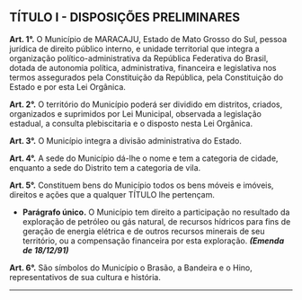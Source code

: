 ## TÍTULO I - DISPOSIÇÕES PRELIMINARES


**Art. 1°.** O Município de MARACAJU, Estado de Mato Grosso do Sul, pessoa jurídica de direito público interno, e unidade territorial que integra a organização político-administrativa da República Federativa do Brasil, dotada de autonomia política, administrativa, financeira e legislativa nos termos assegurados pela Constituição da República, pela Constituição do Estado e por esta Lei Orgânica.

**Art. 2°.** O território do Município poderá ser dividido em distritos, criados, organizados e suprimidos por Lei Municipal, observada a legislação estadual, a consulta plebiscitaria e o disposto nesta Lei Orgânica.

**Art. 3°.** O Município integra a divisão administrativa do Estado.

**Art. 4°.** A sede do Município dá-lhe o nome e tem a categoria de cidade, enquanto a sede do Distrito tem a categoria de vila.

**Art. 5°.** Constituem bens do Município todos os bens móveis e imóveis, direitos e ações que a qualquer TÍTULO lhe pertençam.

- **Parágrafo único.** O Município tem direito a participação no resultado da exploração de petróleo ou gás natural, de recursos hídricos para fins de geração de energia elétrica e de outros recursos minerais de seu território, ou a compensação financeira por esta exploração. ***(Emenda de 18/12/91)*** 

**Art. 6°.** São símbolos do Município o Brasão, a Bandeira e o Hino, representativos de sua cultura e história.

---